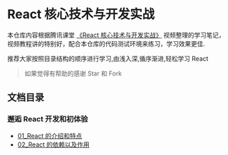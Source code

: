 # React 核心技术与开发实战

本仓库内容根据腾讯课堂 [《React 核心技术与开发实战》](https://ke.qq.com/course/2555753) 视频整理的学习笔记，视频教程讲的特别好，配合本仓库的代码测试环境来练习，学习效果更佳.

推荐大家按照目录结构的顺序进行学习,由浅入深,循序渐进,轻松学习 React

> 如果觉得有帮助的感谢 Star 和 Fork

## 文档目录

### 邂逅 React 开发和初体验

- [01_React 的介绍和特点](01_邂逅React开发和初体验/md/01_邂逅React开发和初体验.md)
- [02_React 的依赖以及作用](02_React的依赖以及作用/md/02_React的依赖以及作用.md)
